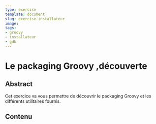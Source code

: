 ```yaml
---
type: exercise
template: document
slug: exercise-installateur
image:
tags:
- groovy
- installateur
- gdk
---
```


Le packaging Groovy ,découverte
====================================

## Abstract

Cet exercice va vous permettre de découvrir le packaging Groovy et les différents utilitaires fournis.

## Contenu



